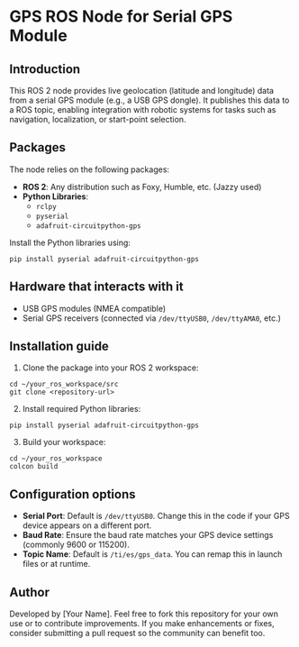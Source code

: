 # GPS ROS Node for Serial GPS Module

## Introduction

This ROS 2 node provides live geolocation (latitude and longitude) data from a serial GPS module (e.g., a USB GPS dongle). It publishes this data to a ROS topic, enabling integration with robotic systems for tasks such as navigation, localization, or start-point selection.

## Packages

The node relies on the following packages:

- **ROS 2**: Any distribution such as Foxy, Humble, etc. (Jazzy used)
- **Python Libraries**:
  - ```rclpy```
  - ```pyserial```
  - ```adafruit-circuitpython-gps```

Install the Python libraries using:

```
pip install pyserial adafruit-circuitpython-gps
```


## Hardware that interacts with it

- USB GPS modules (NMEA compatible)
- Serial GPS receivers (connected via ```/dev/ttyUSB0```, ```/dev/ttyAMA0```, etc.)

## Installation guide

1. Clone the package into your ROS 2 workspace:

```
cd ~/your_ros_workspace/src
git clone <repository-url>
```

2. Install required Python libraries:

```
pip install pyserial adafruit-circuitpython-gps
```

3. Build your workspace:

```
cd ~/your_ros_workspace
colcon build
```

## Configuration options

- **Serial Port**: Default is ```/dev/ttyUSB0```. Change this in the code if your GPS device appears on a different port.
- **Baud Rate**: Ensure the baud rate matches your GPS device settings (commonly 9600 or 115200).
- **Topic Name**: Default is ```/ti/es/gps_data```. You can remap this in launch files or at runtime.

## Author

Developed by [Your Name]. Feel free to fork this repository for your own use or to contribute improvements. If you make enhancements or fixes, consider submitting a pull request so the community can benefit too.